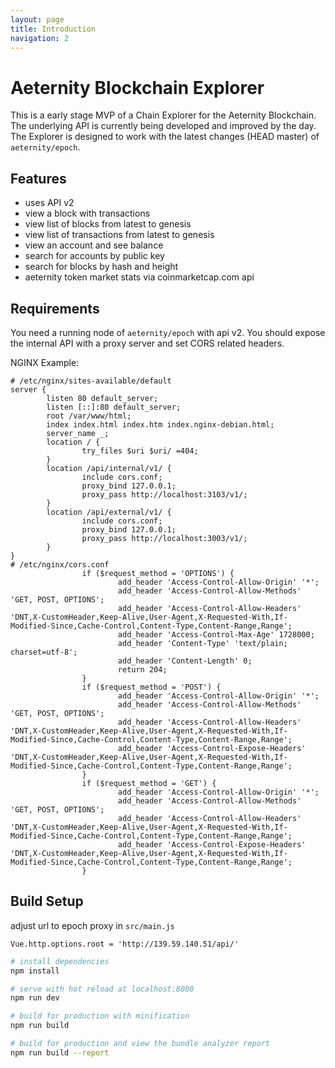 ```yaml
---
layout: page
title: Introduction
navigation: 2
---
```


# Aeternity Blockchain Explorer
This is a early stage MVP of a Chain Explorer for the Aeternity Blockchain.
The underlying API is currently being developed and improved by the day. The Explorer is designed to work with the latest changes (HEAD master) of `aeternity/epoch`.

## Features
- uses API v2
- view a block with transactions
- view list of blocks from latest to genesis
- view list of transactions from latest to genesis
- view an account and see balance
- search for accounts by public key
- search for blocks by hash and height
- aeternity token market stats via coinmarketcap.com api

## Requirements

You need a running node of `aeternity/epoch` with api v2. You should expose the internal API with a proxy server and set CORS related headers.

NGINX Example:
```
# /etc/nginx/sites-available/default
server {
        listen 80 default_server;
        listen [::]:80 default_server;
        root /var/www/html;
        index index.html index.htm index.nginx-debian.html;
        server_name _;
        location / {
                try_files $uri $uri/ =404;
        }
        location /api/internal/v1/ {
                include cors.conf;
                proxy_bind 127.0.0.1;
                proxy_pass http://localhost:3103/v1/;
        }
        location /api/external/v1/ {
                include cors.conf;
                proxy_bind 127.0.0.1;
                proxy_pass http://localhost:3003/v1/;
        }
}
# /etc/nginx/cors.conf
                if ($request_method = 'OPTIONS') {
                        add_header 'Access-Control-Allow-Origin' '*';
                        add_header 'Access-Control-Allow-Methods' 'GET, POST, OPTIONS';
                        add_header 'Access-Control-Allow-Headers' 'DNT,X-CustomHeader,Keep-Alive,User-Agent,X-Requested-With,If-Modified-Since,Cache-Control,Content-Type,Content-Range,Range';
                        add_header 'Access-Control-Max-Age' 1728000;
                        add_header 'Content-Type' 'text/plain; charset=utf-8';
                        add_header 'Content-Length' 0;
                        return 204;
                }
                if ($request_method = 'POST') {
                        add_header 'Access-Control-Allow-Origin' '*';
                        add_header 'Access-Control-Allow-Methods' 'GET, POST, OPTIONS';
                        add_header 'Access-Control-Allow-Headers' 'DNT,X-CustomHeader,Keep-Alive,User-Agent,X-Requested-With,If-Modified-Since,Cache-Control,Content-Type,Content-Range,Range';
                        add_header 'Access-Control-Expose-Headers' 'DNT,X-CustomHeader,Keep-Alive,User-Agent,X-Requested-With,If-Modified-Since,Cache-Control,Content-Type,Content-Range,Range';
                }
                if ($request_method = 'GET') {
                        add_header 'Access-Control-Allow-Origin' '*';
                        add_header 'Access-Control-Allow-Methods' 'GET, POST, OPTIONS';
                        add_header 'Access-Control-Allow-Headers' 'DNT,X-CustomHeader,Keep-Alive,User-Agent,X-Requested-With,If-Modified-Since,Cache-Control,Content-Type,Content-Range,Range';
                        add_header 'Access-Control-Expose-Headers' 'DNT,X-CustomHeader,Keep-Alive,User-Agent,X-Requested-With,If-Modified-Since,Cache-Control,Content-Type,Content-Range,Range';
                }

```

## Build Setup

adjust url to epoch proxy in `src/main.js`
```
Vue.http.options.root = 'http://139.59.140.51/api/'

```

``` bash
# install dependencies
npm install

# serve with hot reload at localhost:8080
npm run dev

# build for production with minification
npm run build

# build for production and view the bundle analyzer report
npm run build --report

```
